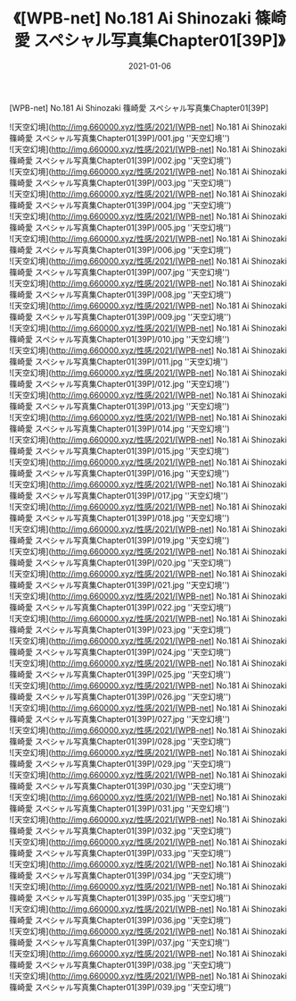 ﻿---
layout: post
title:  《[WPB-net] No.181 Ai Shinozaki 篠崎愛 スペシャル写真集Chapter01[39P]》
date:   2021-01-06
img: http://img.660000.xyz/性感/2021/[WPB-net] No.181 Ai Shinozaki 篠崎愛 スペシャル写真集Chapter01[39P]/000.jpg
categories: [美女, 性感, 泳衣]
---

[WPB-net] No.181 Ai Shinozaki 篠崎愛 スペシャル写真集Chapter01[39P]



![天空幻境](http://img.660000.xyz/性感/2021/[WPB-net] No.181 Ai Shinozaki 篠崎愛 スペシャル写真集Chapter01[39P]/001.jpg ''天空幻境'') <br>
![天空幻境](http://img.660000.xyz/性感/2021/[WPB-net] No.181 Ai Shinozaki 篠崎愛 スペシャル写真集Chapter01[39P]/002.jpg ''天空幻境'') <br>
![天空幻境](http://img.660000.xyz/性感/2021/[WPB-net] No.181 Ai Shinozaki 篠崎愛 スペシャル写真集Chapter01[39P]/003.jpg ''天空幻境'') <br>
![天空幻境](http://img.660000.xyz/性感/2021/[WPB-net] No.181 Ai Shinozaki 篠崎愛 スペシャル写真集Chapter01[39P]/004.jpg ''天空幻境'') <br>
![天空幻境](http://img.660000.xyz/性感/2021/[WPB-net] No.181 Ai Shinozaki 篠崎愛 スペシャル写真集Chapter01[39P]/005.jpg ''天空幻境'') <br>
![天空幻境](http://img.660000.xyz/性感/2021/[WPB-net] No.181 Ai Shinozaki 篠崎愛 スペシャル写真集Chapter01[39P]/006.jpg ''天空幻境'') <br>
![天空幻境](http://img.660000.xyz/性感/2021/[WPB-net] No.181 Ai Shinozaki 篠崎愛 スペシャル写真集Chapter01[39P]/007.jpg ''天空幻境'') <br>
![天空幻境](http://img.660000.xyz/性感/2021/[WPB-net] No.181 Ai Shinozaki 篠崎愛 スペシャル写真集Chapter01[39P]/008.jpg ''天空幻境'') <br>
![天空幻境](http://img.660000.xyz/性感/2021/[WPB-net] No.181 Ai Shinozaki 篠崎愛 スペシャル写真集Chapter01[39P]/009.jpg ''天空幻境'') <br>
![天空幻境](http://img.660000.xyz/性感/2021/[WPB-net] No.181 Ai Shinozaki 篠崎愛 スペシャル写真集Chapter01[39P]/010.jpg ''天空幻境'') <br>
![天空幻境](http://img.660000.xyz/性感/2021/[WPB-net] No.181 Ai Shinozaki 篠崎愛 スペシャル写真集Chapter01[39P]/011.jpg ''天空幻境'') <br>
![天空幻境](http://img.660000.xyz/性感/2021/[WPB-net] No.181 Ai Shinozaki 篠崎愛 スペシャル写真集Chapter01[39P]/012.jpg ''天空幻境'') <br>
![天空幻境](http://img.660000.xyz/性感/2021/[WPB-net] No.181 Ai Shinozaki 篠崎愛 スペシャル写真集Chapter01[39P]/013.jpg ''天空幻境'') <br>
![天空幻境](http://img.660000.xyz/性感/2021/[WPB-net] No.181 Ai Shinozaki 篠崎愛 スペシャル写真集Chapter01[39P]/014.jpg ''天空幻境'') <br>
![天空幻境](http://img.660000.xyz/性感/2021/[WPB-net] No.181 Ai Shinozaki 篠崎愛 スペシャル写真集Chapter01[39P]/015.jpg ''天空幻境'') <br>
![天空幻境](http://img.660000.xyz/性感/2021/[WPB-net] No.181 Ai Shinozaki 篠崎愛 スペシャル写真集Chapter01[39P]/016.jpg ''天空幻境'') <br>
![天空幻境](http://img.660000.xyz/性感/2021/[WPB-net] No.181 Ai Shinozaki 篠崎愛 スペシャル写真集Chapter01[39P]/017.jpg ''天空幻境'') <br>
![天空幻境](http://img.660000.xyz/性感/2021/[WPB-net] No.181 Ai Shinozaki 篠崎愛 スペシャル写真集Chapter01[39P]/018.jpg ''天空幻境'') <br>
![天空幻境](http://img.660000.xyz/性感/2021/[WPB-net] No.181 Ai Shinozaki 篠崎愛 スペシャル写真集Chapter01[39P]/019.jpg ''天空幻境'') <br>
![天空幻境](http://img.660000.xyz/性感/2021/[WPB-net] No.181 Ai Shinozaki 篠崎愛 スペシャル写真集Chapter01[39P]/020.jpg ''天空幻境'') <br>
![天空幻境](http://img.660000.xyz/性感/2021/[WPB-net] No.181 Ai Shinozaki 篠崎愛 スペシャル写真集Chapter01[39P]/021.jpg ''天空幻境'') <br>
![天空幻境](http://img.660000.xyz/性感/2021/[WPB-net] No.181 Ai Shinozaki 篠崎愛 スペシャル写真集Chapter01[39P]/022.jpg ''天空幻境'') <br>
![天空幻境](http://img.660000.xyz/性感/2021/[WPB-net] No.181 Ai Shinozaki 篠崎愛 スペシャル写真集Chapter01[39P]/023.jpg ''天空幻境'') <br>
![天空幻境](http://img.660000.xyz/性感/2021/[WPB-net] No.181 Ai Shinozaki 篠崎愛 スペシャル写真集Chapter01[39P]/024.jpg ''天空幻境'') <br>
![天空幻境](http://img.660000.xyz/性感/2021/[WPB-net] No.181 Ai Shinozaki 篠崎愛 スペシャル写真集Chapter01[39P]/025.jpg ''天空幻境'') <br>
![天空幻境](http://img.660000.xyz/性感/2021/[WPB-net] No.181 Ai Shinozaki 篠崎愛 スペシャル写真集Chapter01[39P]/026.jpg ''天空幻境'') <br>
![天空幻境](http://img.660000.xyz/性感/2021/[WPB-net] No.181 Ai Shinozaki 篠崎愛 スペシャル写真集Chapter01[39P]/027.jpg ''天空幻境'') <br>
![天空幻境](http://img.660000.xyz/性感/2021/[WPB-net] No.181 Ai Shinozaki 篠崎愛 スペシャル写真集Chapter01[39P]/028.jpg ''天空幻境'') <br>
![天空幻境](http://img.660000.xyz/性感/2021/[WPB-net] No.181 Ai Shinozaki 篠崎愛 スペシャル写真集Chapter01[39P]/029.jpg ''天空幻境'') <br>
![天空幻境](http://img.660000.xyz/性感/2021/[WPB-net] No.181 Ai Shinozaki 篠崎愛 スペシャル写真集Chapter01[39P]/030.jpg ''天空幻境'') <br>
![天空幻境](http://img.660000.xyz/性感/2021/[WPB-net] No.181 Ai Shinozaki 篠崎愛 スペシャル写真集Chapter01[39P]/031.jpg ''天空幻境'') <br>
![天空幻境](http://img.660000.xyz/性感/2021/[WPB-net] No.181 Ai Shinozaki 篠崎愛 スペシャル写真集Chapter01[39P]/032.jpg ''天空幻境'') <br>
![天空幻境](http://img.660000.xyz/性感/2021/[WPB-net] No.181 Ai Shinozaki 篠崎愛 スペシャル写真集Chapter01[39P]/033.jpg ''天空幻境'') <br>
![天空幻境](http://img.660000.xyz/性感/2021/[WPB-net] No.181 Ai Shinozaki 篠崎愛 スペシャル写真集Chapter01[39P]/034.jpg ''天空幻境'') <br>
![天空幻境](http://img.660000.xyz/性感/2021/[WPB-net] No.181 Ai Shinozaki 篠崎愛 スペシャル写真集Chapter01[39P]/035.jpg ''天空幻境'') <br>
![天空幻境](http://img.660000.xyz/性感/2021/[WPB-net] No.181 Ai Shinozaki 篠崎愛 スペシャル写真集Chapter01[39P]/036.jpg ''天空幻境'') <br>
![天空幻境](http://img.660000.xyz/性感/2021/[WPB-net] No.181 Ai Shinozaki 篠崎愛 スペシャル写真集Chapter01[39P]/037.jpg ''天空幻境'') <br>
![天空幻境](http://img.660000.xyz/性感/2021/[WPB-net] No.181 Ai Shinozaki 篠崎愛 スペシャル写真集Chapter01[39P]/038.jpg ''天空幻境'') <br>
![天空幻境](http://img.660000.xyz/性感/2021/[WPB-net] No.181 Ai Shinozaki 篠崎愛 スペシャル写真集Chapter01[39P]/039.jpg ''天空幻境'') <br>